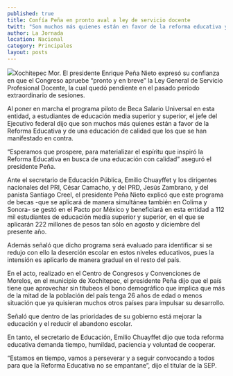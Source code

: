 ```yaml
---
published: true
title: Confía Peña en pronto aval a ley de servicio docente
twitt: "Son muchos más quienes están en favor de la reforma educativa y de una educación de calidad que los que se han manifestado en contra, señaló el Presidente al poner en marcha el programa piloto de Beca Salario Universal"
author: La Jornada
location: Nacional
category: Principales
layout: posts
---
```


![](http://i.imgur.com/IeR9J8Im.jpg)Xochitepec Mor. El presidente Enrique Peña Nieto expresó su confianza en que el Congreso apruebe “pronto y en breve” la Ley General de Servicio Profesional Docente, la cual quedó pendiente en el pasado periodo extraordinario de sesiones.

Al poner en marcha el programa piloto de Beca Salario Universal en esta entidad, a estudiantes de educación media superior y superior, el jefe del Ejecutivo federal dijo que son muchos más quienes están a favor de la Reforma Educativa y de una educación de calidad que los que se han manifestado en contra.

“Esperamos que prospere, para materializar el espíritu que inspiró la Reforma Educativa en busca de una educación con calidad” aseguró el presidente Peña.

Ante el secretario de Educación Pública, Emilio Chuayffet y los dirigentes nacionales del PRI, César Camacho, y del PRD, Jesús Zambrano, y del panista Santiago Creel, el presidente Peña Nieto explicó que este programa de becas -que se aplicará de manera simultánea también en Colima y Sonora- se gestó en el Pacto por México y beneficiará en esta entidad a 112 mil estudiantes de educación media superior y superior, en el que se aplicarán 222 millones de pesos tan sólo en agosto y diciembre del presente año.

Además señaló que dicho programa será evaluado para identificar si se redujo con ello la deserción escolar en estos niveles educativos, pues la intensión es aplicarlo de manera gradual en el resto del país.

En el acto, realizado en el Centro de Congresos y Convenciones de Morelos, en el municipio de Xochitepec, el presidente Peña dijo que el país tiene que aprovechar sin titubeos el bono demográfico que implica que más de la mitad de la población del país tenga 26 años de edad o menos situación que ya quisieran muchos otros países para impulsar su desarrollo.

Señaló que dentro de las prioridades de su gobierno está mejorar la educación y el reducir el abandono escolar.

En tanto, el secretario de Educación, Emilio Chuayffet dijo que toda reforma educativa demanda tiempo, humildad, paciencia y voluntad de cooperar.

“Estamos en tiempo, vamos a perseverar y a seguir convocando a todos para que la Reforma Educativa no se empantane”, dijo el titular de la SEP.
